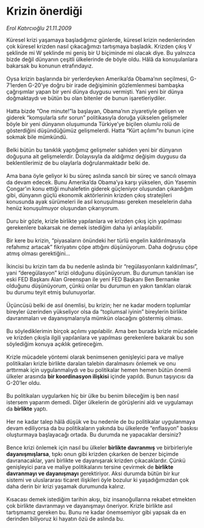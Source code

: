 # Krizin önerdiği

*Erol Katırcıoğlu 21.11.2009*

<div class="taraf_structure_2col_1zq">
<div class="margen_n">



 <p>Küresel krizi yaşamaya başladığımız günlerde, küresel krizin nedenlerinden çok küresel krizden nasıl çıkacağımızı tartışmaya başladık. Krizden çıkış V şeklinde mi W şeklinde mi geniş bir U biçiminde mi olacak diye. Bu yalnızca bizde değil dünyanın çeşitli ülkelerinde de böyle oldu. Hâlâ da konuşulanlara bakarsak bu konunun etrafındayız. <br/><br/>Oysa krizin başlarında bir yerlerdeyken Amerika’da Obama’nın seçilmesi, G-7’lerden G-20’ye doğru bir irade değişiminin gözlemlenmesi bambaşka çağrışımlar yapan bir yeni dünya duygusu vermişti. Yani yeni bir dünya doğmaktaydı ve bütün bu olan bitenler de bunun işaretleriydiler. <br/><br/>Hatta bizde “One minute!”la başlayan, Obama’nın ziyaretiyle gelişen ve giderek “komşularla sıfır sorun” politikasıyla doruğa yükselen gelişmeler böyle bir yeni dünyanın oluşumunda Türkiye’ye biçilen olumlu rolü de gösterdiğini düşündüğümüz gelişmelerdi. Hatta “Kürt açılımı”nı bunun içine sokmak bile mümkündü. <br/><br/>Belki bütün bu tanıklık yaptığımız gelişmeler sahiden yeni bir dünyanın doğuşuna ait gelişmelerdir. Dolayısıyla da aldığımız değişim duygusu da beklentilerimiz de bu olaylarla doğrulanmaktadır belki de. <br/><br/>Ama bana öyle geliyor ki bu süreç aslında sancılı bir süreç ve sancılı olmaya da devam edecek. Bunu Amerika’da Obama’ya karşı yükselen, dün Yasemin Çongar’ın konu ettiği muhalefetin giderek güçleniyor oluşundan çıkardığım gibi, dünyanın güçlü ekonomik aktörlerinin krizden çıkış stratejileri konusunda ayak sürümeleri ile asıl konuşulması gereken meselelerin daha henüz konuşulmuyor oluşundan çıkarıyorum. <br/><br/>Duru bir gözle, krizle birlikte yapılanlara ve krizden çıkış için yapılması gerekenlere bakarsak ne demek istediğim daha iyi anlaşılabilir. <br/><br/>Bir kere bu krizin, “piyasaların önündeki her türlü engelin kaldırılmasıyla refahımız artacak” fikriyatını çöpe attığını düşünüyorum. Daha doğrusu çöpe atmış olması gerektiğini... <br/><br/>İkincisi bu krizin tam da bu nedenle aslında bir “regülasyonların kaldırılması”, yani “deregülasyon” krizi olduğunu düşünüyorum. Bu durumun tanıkları ise eski FED Başkanı Alan Greenspan ile yeni FED Başkanı Ben Bernanke olduğunu düşünüyorum, çünkü onlar bu durumun en yakın tanıkları olarak bu durumu teyit etmiş bulunuyorlar.<br/><br/>Üçüncüsü belki de asıl önemlisi, bu krizin; her ne kadar modern toplumlar bireyler üzerinden yükseliyor olsa da “toplumsal iyinin” bireylerin birlikte davranmaları ve dayanışmalarıyla mümkün olacağını göstermiş olması. <br/><br/>Bu söylediklerimin birçok açılımı yapılabilir. Ama ben burada krizle mücadele ve krizden çıkışla ilgili yapılanlara ve yapılması gerekenlere bakarak bu son söylediğim konuya açıklık getireceğim. <br/><br/>Krizle mücadele yöntemi olarak benimsenen genişleyici para ve maliye politikaları krizle birlikte daralan talebin daralmasını önlemek ve onu arttırmak için uygulanmalıydı ve bu politikalar hemen hemen bütün önemli ülkeler arasında <b>bir koordinasyon ilişkisi</b> içinde yapıldı. Bunun taşıyıcısı da G-20’ler oldu. <br/><br/>Bu politikaları uygularken hiç bir ülke bu benim bileceğim iş ben nasıl istersem yaparım demedi. Diğer ülkelerin de görüşlerini aldı ve uygulamayı da <b>birlikte</b> yaptı. <br/><br/>Her ne kadar talep hâlâ düşük ve bu nedenle de bu politikalar uygulanmaya devam ediliyorsa da bu politikaların yakında bu ülkelerde “enflasyon” baskısı oluşturmaya başlayacağı ortada. Bu durumda ne yapacaklar dersiniz? <br/><br/>Bence krizi önlemek için nasıl bu ülkeler <b>birlikte davranmış</b> ve birbirleriyle <b>dayanışmışlarsa</b>, tıpkı onun gibi krizden çıkarken de benzer biçimde davranacaklar, yani birlikte ve dayanışarak krizden çıkacaklardır. Çünkü genişleyici para ve maliye politikalarını tersine çevirmek de <b>birlikte davranmayı ve dayanışmayı </b>gerektiriyor. Aksi durumda bütün bir kur sistemi ve uluslararası ticaret ilişkileri öyle bozulur ki yaşadığımızdan çok daha derin bir krizi yaşamak durumunda kalırız. <br/><br/>Kısacası demek istediğim tarihin akışı, biz insanoğullarına rekabet etmekten çok birlikte davranmayı ve dayanışmayı öneriyor. Krizle birlikte asıl tartışmamız gereken bu. Bunu ne kadar önemsemiyor gibi yapsak da en derinden biliyoruz ki hayatın özü de aslında bu.</p>
<br/>
<br/>
<br/>



<br/>


<div id="taraf_not">
</div>

</div>


</div>
